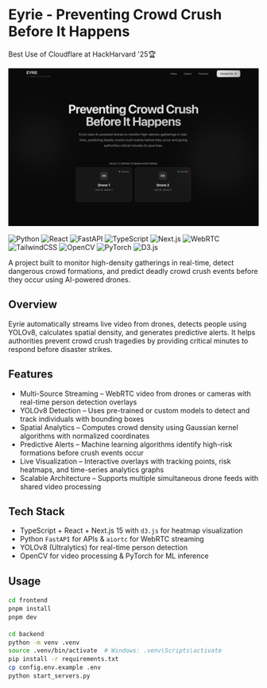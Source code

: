 # Eyrie - Preventing Crowd Crush Before It Happens

Best Use of Cloudflare at HackHarvard '25🏆

!["landing_page"](image.png "landing_page")

![Python](https://img.shields.io/badge/-Python-3776AB?style=flat-square&logo=python&logoColor=white)
![React](https://img.shields.io/badge/-React-61DAFB?style=flat-square&logo=react&logoColor=white)
![FastAPI](https://img.shields.io/badge/-FastAPI-009688?style=flat-square&logo=fastapi&logoColor=white)
![TypeScript](https://img.shields.io/badge/TypeScript-3178C6?logo=typescript&logoColor=fff)
![Next.js](https://img.shields.io/badge/-Next.js-000000?style=flat-square&logo=next.js&logoColor=white)
![WebRTC](https://img.shields.io/badge/-WebRTC-333333?style=flat-square&logo=webrtc&logoColor=white)
![TailwindCSS](https://img.shields.io/badge/-Tailwind-38B2AC?style=flat-square&logo=tailwind-css&logoColor=white)
![OpenCV](https://img.shields.io/badge/-OpenCV-5C3EE8?style=flat-square&logo=opencv&logoColor=white)
![PyTorch](https://img.shields.io/badge/-PyTorch-EE4C2C?style=flat-square&logo=pytorch&logoColor=white)
![D3.js](https://img.shields.io/badge/-D3.js-F9A03C?style=flat-square&logo=d3.js&logoColor=white)

A project built to monitor high-density gatherings in real-time, detect dangerous crowd formations, and predict deadly crowd crush events before they occur using AI-powered drones.

## Overview

Eyrie automatically streams live video from drones, detects people using YOLOv8, calculates spatial density, and generates predictive alerts.
It helps authorities prevent crowd crush tragedies by providing critical minutes to respond before disaster strikes.


## Features

* Multi-Source Streaming – WebRTC video from drones or cameras with real-time person detection overlays
* YOLOv8 Detection – Uses pre-trained or custom models to detect and track individuals with bounding boxes
* Spatial Analytics – Computes crowd density using Gaussian kernel algorithms with normalized coordinates
* Predictive Alerts – Machine learning algorithms identify high-risk formations before crush events occur
* Live Visualization – Interactive overlays with tracking points, risk heatmaps, and time-series analytics graphs
* Scalable Architecture – Supports multiple simultaneous drone feeds with shared video processing


## Tech Stack

* TypeScript + React + Next.js 15 with `d3.js` for heatmap visualization
* Python `FastAPI` for APIs & `aiortc` for WebRTC streaming
* YOLOv8 (Ultralytics) for real-time person detection
* OpenCV for video processing & PyTorch for ML inference

## Usage
```bash
cd frontend
pnpm install
pnpm dev

cd backend
python -m venv .venv
source .venv/bin/activate  # Windows: .venv\Scripts\activate
pip install -r requirements.txt
cp config.env.example .env
python start_servers.py
